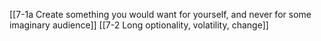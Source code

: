 [[7-1a Create something you would want for yourself, and never for some imaginary audience]]
[[7-2 Long optionality, volatility, change]]